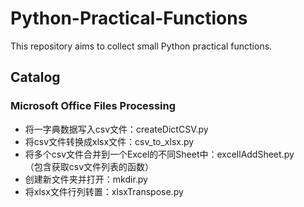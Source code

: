 # Python-Practical-Functions
This repository aims to collect small Python practical functions.

## Catalog
### Microsoft Office Files Processing
* 将一字典数据写入csv文件：createDictCSV.py  
* 将csv文件转换成xlsx文件：csv_to_xlsx.py  
* 将多个csv文件合并到一个Excel的不同Sheet中：excellAddSheet.py
<br>（包含获取csv文件列表的函数）
* 创建新文件夹并打开：mkdir.py  
* 将xlsx文件行列转置：xlsxTranspose.py  
